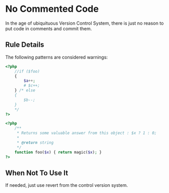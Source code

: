 <!-- Good Practices -->
# No Commented Code

In the age of ubiquituous Version Control System, there is just no reason to put code in comments and commit them. 

## Rule Details

The following patterns are considered warnings:

```php
<?php
	//if ($foo) 
	{
		$a++;
		# $c++;
	} /* else 
	{
		$b--;
	}
	*/
?>
```


```php
<?php
	/**
     * Returns some valuable answer from this object : $x ? 1 : 0;
     *
     * @return string
     */
    function foo($x) { return magic($x); }
?>
```
<!--
### Options
-->
## When Not To Use It

If needed, just use revert from the control version system. 

<!--
## Further Reading 

-->

